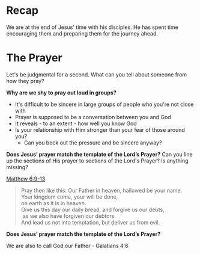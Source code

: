 # Recap
We are at the end of Jesus' time with his disciples.
He has spent time encouraging them and preparing them for the journey ahead.

# The Prayer
Let's be judgmental for a second.
What can you tell about someone from how they pray?

**Why are we shy to pray out loud in groups?**
- It's difficult to be sincere in large groups of people who you're not close with
- Prayer is supposed to be a conversation between you and God
- It reveals - to an extent - how well you know God
- Is your relationship with Him stronger than your fear of those around you?
	- Can you bock out the pressure and be sincere anyway?

**Does Jesus’ prayer match the template of the Lord’s Prayer?**
Can you line up the sections of His prayer to sections of the Lord's Prayer?
Is anything missing?

[Matthew 6:9-13](https://www.esv.org/Matthew+6/)
> Pray then like this: 
	Our Father in heaven, hallowed be your name.  
	Your kingdom come, your will be done,  
	on earth as it is in heaven.  
	Give us this day our daily bread, and forgive us our debts,  
	 as we also have forgiven our debtors.  
	And lead us not into temptation, but deliver us from evil.

**Does Jesus’ prayer match the template of the Lord’s Prayer?**


We are also to call God our Father - Galatians 4:6

